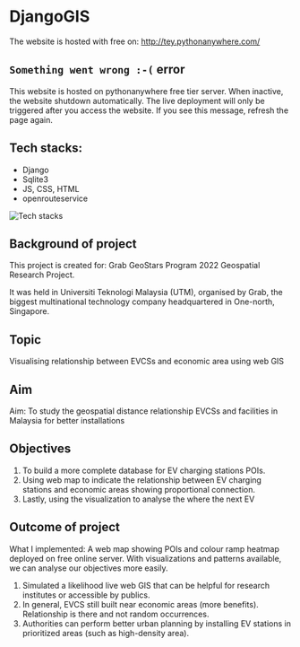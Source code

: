 # DjangoGIS

The website is hosted with free on:
http://tey.pythonanywhere.com/

## `Something went wrong :-(` error
This website is hosted on pythonanywhere free tier server. When inactive, the website shutdown automatically. 
The live deployment will only be triggered after you access the website. If you see this message, refresh the page again.

## Tech stacks:
- Django
- Sqlite3
- JS, CSS, HTML
- openrouteservice

![Tech stacks](https://skillicons.dev/icons?i=django,python,js,css,html,sqlite,bash,gcp)

## Background of project
This project is created for: Grab GeoStars Program 2022 Geospatial Research Project.

It was held in Universiti Teknologi Malaysia (UTM), organised by Grab, the biggest multinational technology company headquartered in One-north, Singapore.

## Topic
Visualising relationship between EVCSs and economic area using web GIS

## Aim
Aim: To study the geospatial distance relationship EVCSs and facilities in Malaysia for better installations

## Objectives
1. To build a more complete database for EV charging stations POIs.
2. Using web map to indicate the relationship between EV charging stations and economic areas showing proportional connection.
3. Lastly, using the visualization to analyse the where the next EV
 
## Outcome of project
What I implemented: A web map showing POIs and colour ramp heatmap deployed on free online server. With visualizations and patterns available, we can analyse our objectives more easily.

1. Simulated a likelihood live web GIS that can be helpful for research institutes or accessible by publics.
2. In general, EVCS still built near economic areas (more benefits). Relationship is there and not random occurrences.
3. Authorities can perform better urban planning by installing EV stations in prioritized areas (such as high-density area).
